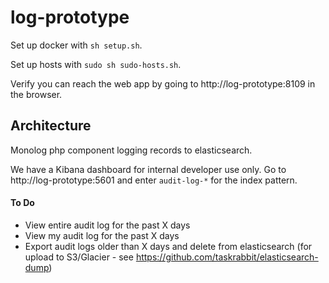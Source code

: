 # log-prototype

Set up docker with `sh setup.sh`.

Set up hosts with `sudo sh sudo-hosts.sh`.

Verify you can reach the web app by going to http://log-prototype:8109 in the browser.

## Architecture

Monolog php component logging records to elasticsearch.

We have a Kibana dashboard for internal developer use only.
Go to http://log-prototype:5601 and enter `audit-log-*` for the index pattern.

#### To Do

 - View entire audit log for the past X days
 - View my audit log for the past X days
 - Export audit logs older than X days and delete from elasticsearch (for upload to S3/Glacier - see https://github.com/taskrabbit/elasticsearch-dump)